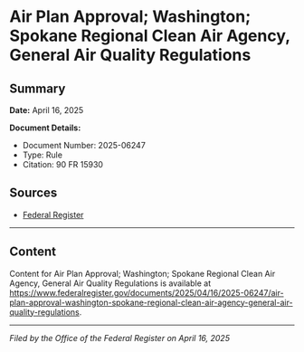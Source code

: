# Air Plan Approval; Washington; Spokane Regional Clean Air Agency, General Air Quality Regulations

## Summary

**Date:** April 16, 2025

**Document Details:**
- Document Number: 2025-06247
- Type: Rule
- Citation: 90 FR 15930

## Sources
- [Federal Register](https://www.federalregister.gov/documents/2025/04/16/2025-06247/air-plan-approval-washington-spokane-regional-clean-air-agency-general-air-quality-regulations)

---

## Content

Content for Air Plan Approval; Washington; Spokane Regional Clean Air Agency, General Air Quality Regulations is available at https://www.federalregister.gov/documents/2025/04/16/2025-06247/air-plan-approval-washington-spokane-regional-clean-air-agency-general-air-quality-regulations.

---

*Filed by the Office of the Federal Register on April 16, 2025*
